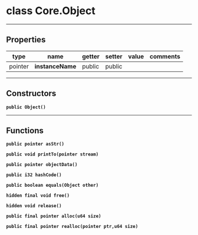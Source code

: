 class Core.Object
===

---
Properties
---
|type|name|getter|setter|value|comments|
|--- |--- |--- |--- |--- |--- |
|pointer|__instanceName__|public|public|||

---
Constructors
---

__`public Object()`__
<div style="margin:1em">

</div>


---
Functions
---

__`public pointer asStr()`__
<div style="margin:1em">

</div>


__`public void printTo(pointer stream)`__
<div style="margin:1em">

</div>


__`public pointer objectData()`__
<div style="margin:1em">

</div>


__`public i32 hashCode()`__
<div style="margin:1em">

</div>


__`public boolean equals(Object other)`__
<div style="margin:1em">

</div>


__`hidden final void free()`__
<div style="margin:1em">

</div>


__`hidden void release()`__
<div style="margin:1em">

</div>


__`public final pointer alloc(u64 size)`__
<div style="margin:1em">

</div>


__`public final pointer realloc(pointer ptr,u64 size)`__
<div style="margin:1em">

</div>

